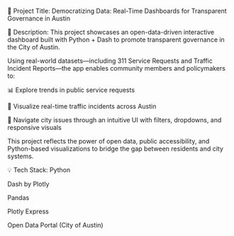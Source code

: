 🧭 Project Title:
Democratizing Data: Real-Time Dashboards for Transparent Governance in Austin

📌 Description:
This project showcases an open-data-driven interactive dashboard built with Python + Dash to promote transparent governance in the City of Austin.

Using real-world datasets—including 311 Service Requests and Traffic Incident Reports—the app enables community members and policymakers to:

📊 Explore trends in public service requests

🚦 Visualize real-time traffic incidents across Austin

🧭 Navigate city issues through an intuitive UI with filters, dropdowns, and responsive visuals

This project reflects the power of open data, public accessibility, and Python-based visualizations to bridge the gap between residents and city systems.

💡 Tech Stack:
Python

Dash by Plotly

Pandas

Plotly Express

Open Data Portal (City of Austin)
